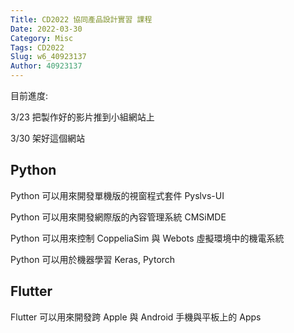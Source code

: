 ```yaml
---
Title: CD2022 協同產品設計實習 課程
Date: 2022-03-30 
Category: Misc
Tags: CD2022
Slug: w6_40923137
Author: 40923137
---
```


目前進度:

3/23 把製作好的影片推到小組網站上

3/30 架好這個網站

<!-- PELICAN_END_SUMMARY -->

Python
----
Python 可以用來開發單機版的視窗程式套件 Pyslvs-UI

Python 可以用來開發網際版的內容管理系統 CMSiMDE

Python 可以用來控制 CoppeliaSim 與 Webots 虛擬環境中的機電系統

Python 可以用於機器學習 Keras, Pytorch


Flutter
----

Flutter 可以用來開發跨 Apple 與 Android 手機與平板上的 Apps

